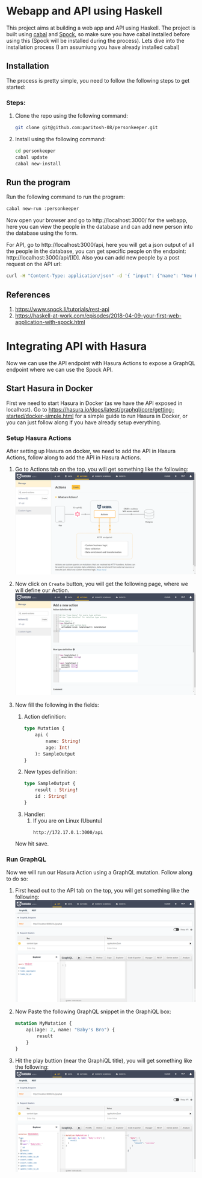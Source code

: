 # Webapp and API using Haskell

This project aims at building a web app and API using Haskell. The project is built using [cabal](https://www.haskell.org/cabal/#install-upgrade) and [Spock](https://www.spock.li/), so make sure you have cabal installed before using this (Spock will be installed during the process). Lets dive into the installation process (I am assumiung you have already installed cabal)

## Installation
The process is pretty simple, you need to follow the following steps to get started:
### Steps:
1. Clone the repo using the following command:
    ``` bash
    git clone git@github.com:paritosh-08/personkeeper.git
    ```
2. Install using the following command:
    ``` bash
    cd personkeeper
    cabal update
    cabal new-install
    ```

## Run the program
Run the following command to run the program:
``` bash
cabal new-run :personkeeper
```
Now open your browser and go to http://localhost:3000/ for the webapp, here you can view the people in the database and can add new person into the database using the form.

For API, go to http://localhost:3000/api, here you will get a json output of all the people in the database, you can get specific people on the endpoint: http://localhost:3000/api/[ID]. Also you can add new people by a post request on the API url:
``` bash
curl -H "Content-Type: application/json" -d '{ "input": {"name": "New Person", "age": 31} }' localhost:3000/api
```

## References
1. https://www.spock.li/tutorials/rest-api
2. https://haskell-at-work.com/episodes/2018-04-09-your-first-web-application-with-spock.html

# Integrating API with Hasura
Now we can use the API endpoint with Hasura Actions to expose a GraphQL endpoint where we can use the Spock API.
## Start Hasura in Docker
First we need to start Hasura in Docker (as we have the API exposed in localhost). Go to https://hasura.io/docs/latest/graphql/core/getting-started/docker-simple.html for a simple guide to run Hasura in Docker, or you can just follow along if you have already setup everything.
### Setup Hasura Actions
After setting up Hasura on docker, we need to add the API in Hasura Actions, follow along to add the API in Hasura Actions.

1. Go to Actions tab on the top, you will get something like the following:
![Hasura Actions Page](img/1.png?raw=true "Actions Page")

2. Now click on `Create` button, you will get the following page, where we will define our Action.
![Add a new Action](img/2.png?raw=true "New Action Page")

3. Now fill the following in the fields:
    1. Action definition:
        ``` graphql
        type Mutation {
            api (
                name: String!
                age: Int!
            ): SampleOutput
        }
        ```
    2. New types definition:
        ``` graphql
        type SampleOutput {
            result : String!
            id : String!
        }
        ```
    3. Handler:
        1. If you are on Linux (Ubuntu)
            ``` url
            http://172.17.0.1:3000/api
            ```
    Now hit save.

### Run GraphQL 

Now we will run our Hasura Action using a GraphQL mutation. Follow along to do so:

1. First head out to the API tab on the top, you will get something like the following:
![Hasura API Page](img/3.png?raw=true "API Page")

2. Now Paste the following GraphQL snippet in the GraphiQL box:
    ``` graphql
    mutation MyMutation {
        api(age: 2, name: "Baby's Bro") {
            result
        }
    }
    ```

3. Hit the play buttion (near the GraphiQL title), you will get something like the following:
![Hasura Actions output](img/4.png?raw=true "Yayyyy, done")
